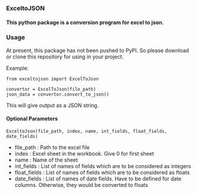 ### ExceltoJSON 
#### This python package is a conversion program for excel to json.

### Usage
At present, this package has not been pushed to PyPI. So please download or clone this repository for using
in your project.

Example:

```
from exceltojson import ExcelToJson

convertor = ExcelToJson(file_path)
json_data = convertor.convert_to_json()

```
This will give output as a JSON string.

#### Optional Parameters
```ExceltoJson(file_path, index, name, int_fields, float_fields, date_fields)```

- file_path : Path to the excel file
- index : Excel sheet in the workbook. Give 0 for first sheet
- name : Name of the sheet
- int_fields : List of names of fields which are to be considered as integers
- float_fields : List of names of fields which are to be considered as floats
- date_fields : List of names of date fields. Have to be defined for date columns. Otherwise, they would be 
converted to floats
